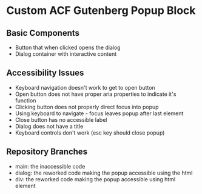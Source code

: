 # Custom ACF Gutenberg Popup Block

## Basic Components
- Button that when clicked opens the dialog
- Dialog container with interactive content

## Accessibility Issues
- Keyboard navigation doesn't work to get to open button
- Open button does not have proper aria properties to indicate it's function
- Clicking button does not properly direct focus into popup
- Using keyboard to navigate - focus leaves popup after last element
- Close button has no accessible label
- Dialog does not have a title
- Keyboard controls don't work (esc key should close popup)

## Repository Branches
- main: the inaccessible code
- dialog: the reworked code making the popup accessible using the html <dialog> element
- div: the reworked code making the popup accessible using html <div> element
